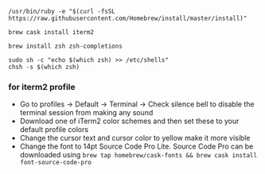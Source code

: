 ```
/usr/bin/ruby -e "$(curl -fsSL https://raw.githubusercontent.com/Homebrew/install/master/install)"

brew cask install iterm2

brew install zsh zsh-completions

sudo sh -c "echo $(which zsh) >> /etc/shells"
chsh -s $(which zsh)
```
### for iterm2 profile
- Go to profiles -> Default -> Terminal -> Check silence bell to disable the terminal session from making any sound
- Download one of iTerm2 color schemes and then set these to your default profile colors
- Change the cursor text and cursor color to yellow make it more visible
- Change the font to 14pt Source Code Pro Lite. Source Code Pro can be downloaded using `brew tap homebrew/cask-fonts && brew cask install font-source-code-pro`

```





```